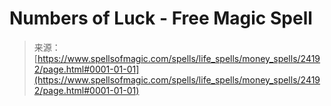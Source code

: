 <!--yml

category: 未分类

date: 2024-06-12 19:09:58

-->

# Numbers of Luck - Free Magic Spell

> 来源：[https://www.spellsofmagic.com/spells/life_spells/money_spells/24192/page.html#0001-01-01](https://www.spellsofmagic.com/spells/life_spells/money_spells/24192/page.html#0001-01-01)
